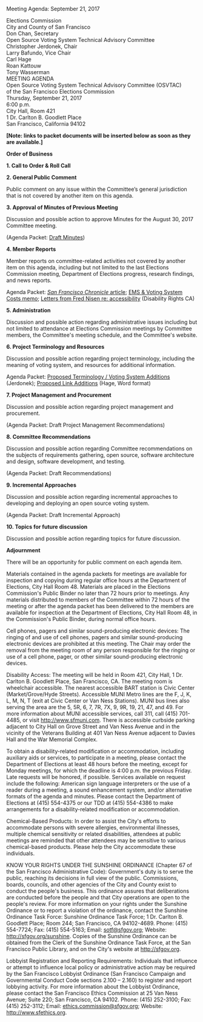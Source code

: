 Meeting Agenda: September 21, 2017

<div id="meeting_header_right" class="headered">
Elections Commission<br>
City and County of San Francisco<br>
Don Chan, Secretary<br>
</div>

<div class="headered">
Open Source Voting System Technical Advisory Committee<br>
Christopher Jerdonek, Chair<br>
Larry Bafundo, Vice Chair<br>
Carl Hage<br>
Roan Kattouw<br>
Tony Wasserman<br>
</div>

<div id="meeting_header_main" class="headered">
MEETING AGENDA<br>
Open Source Voting System Technical Advisory Committee (OSVTAC)<br>
of the San Francisco Elections Commission<br>
Thursday, September 21, 2017<br>
6:00 p.m.<br>
City Hall, Room 421<br>
1 Dr. Carlton B. Goodlett Place<br>
San Francisco, California 94102<br>
</div>

**[Note: links to packet documents will be inserted below as soon as they
are available.]**

**Order of Business**

**1\. Call to Order & Roll Call**

**2\. General Public Comment**

Public comment on any issue within the Committee’s general jurisdiction that
is not covered by another item on this agenda.

**3\. Approval of Minutes of Previous Meeting**

Discussion and possible action to approve Minutes for the August 30, 2017
Committee meeting.

(Agenda Packet: [Draft Minutes](/meetings/2017-08-30/minutes-draft))

**4\. Member Reports**

Member reports on committee-related activities not covered by another item on
this agenda, including but not limited to the last Elections Commission
meeting, Department of Elections progress, research findings, and news
reports.

Agenda Packet: [_San Francisco Chronicle_ article][sf-chronicle-article];
[EMS & Voting System Costs memo][ems-voting-system-costs];
[Letters from Fred Nisen re: accessibility][nisen-letters] (Disability Rights CA)

**5\. Administration**

Discussion and possible action regarding administrative issues including but
not limited to attendance at Elections Commission meetings by Committee
members, the Committee's meeting schedule, and the Committee's website.

**6\. Project Terminology and Resources**

Discussion and possible action regarding project terminology, including
the meaning of voting system, and resources for additional information.

Agenda Packet: [Proposed Terminology / Voting System
Additions][proposed-terminology-edits] (Jerdonek);
[Proposed Link Additions][proposed-link-edits] (Hage, Word format)

**7\. Project Management and Procurement**

Discussion and possible action regarding project management and procurement.

(Agenda Packet: Draft Project Management Recommendations)

**8\. Committee Recommendations**

Discussion and possible action regarding Committee recommendations on the
subjects of requirements gathering, open source, software architecture and
design, software development, and testing.

(Agenda Packet: Draft Recommendations)

**9\. Incremental Approaches**

Discussion and possible action regarding incremental approaches to
developing and deploying an open source voting system.

(Agenda Packet: Draft Incremental Approach)

**10\. Topics for future discussion**

Discussion and possible action regarding topics for future discussion.

**Adjournment**


There will be an opportunity for public comment on each agenda item.

Materials contained in the agenda packets for meetings are available for
inspection and copying during regular office hours at the Department of
Elections, City Hall Room 48. Materials are placed in the Elections
Commission's Public Binder no later than 72 hours prior to meetings. Any
materials distributed to members of the Committee within 72 hours of the
meeting or after the agenda packet has been delivered to the members are
available for inspection at the Department of Elections, City Hall Room 48,
in the Commission's Public Binder, during normal office hours.

Cell phones, pagers and similar sound-producing electronic devices: The
ringing of and use of cell phones, pagers and similar sound-producing
electronic devices are prohibited at this meeting. The Chair may order the
removal from the meeting room of any person responsible for the ringing or
use of a cell phone, pager, or other similar sound-producing electronic
devices.

Disability Access: The meeting will be held in Room 421, City Hall, 1 Dr.
Carlton B. Goodlett Place, San Francisco, CA. The meeting room is wheelchair
accessible. The nearest accessible BART station is Civic Center
(Market/Grove/Hyde Streets). Accessible MUNI Metro lines are the F, J, K, L,
M, N, T (exit at Civic Center or Van Ness Stations). MUNI bus lines also
serving the area are the 5, 5R, 6, 7, 7R, 7X, 9, 9R, 19, 21, 47, and 49. For
more information about MUNI accessible services, call 311, call (415)
701-4485, or visit http://www.sfmuni.com. There is accessible curbside
parking adjacent to City Hall on Grove Street and Van Ness Avenue and in the
vicinity of the Veterans Building at 401 Van Ness Avenue adjacent to Davies
Hall and the War Memorial Complex.

To obtain a disability-related modification or accommodation, including
auxiliary aids or services, to participate in a meeting, please contact the
Department of Elections at least 48 hours before the meeting, except for
Monday meetings, for which the deadline is 4:00 p.m. the previous Friday.
Late requests will be honored, if possible. Services available on request
include the following: American sign language interpreters or the use of a
reader during a meeting, a sound enhancement system, and/or alternative
formats of the agenda and minutes. Please contact the Department of Elections
at (415) 554-4375 or our TDD at (415) 554-4386 to make arrangements for a
disability-related modification or accommodation.

Chemical-Based Products: In order to assist the City's efforts to accommodate
persons with severe allergies, environmental illnesses, multiple chemical
sensitivity or related disabilities, attendees at public meetings are
reminded that other attendees may be sensitive to various chemical-based
products. Please help the City accommodate these individuals.

KNOW YOUR RIGHTS UNDER THE SUNSHINE ORDINANCE (Chapter 67 of the San
Francisco Administrative Code): Government's duty is to serve the public,
reaching its decisions in full view of the public. Commissions, boards,
councils, and other agencies of the City and County exist to conduct the
people's business. This ordinance assures that deliberations are conducted
before the people and that City operations are open to the people's review.
For more information on your rights under the Sunshine Ordinance or to report
a violation of the ordinance, contact the Sunshine Ordinance Task Force:
Sunshine Ordinance Task Force; 1 Dr. Carlton B. Goodlett Place; Room 244; San
Francisco, CA 94102-4689. Phone: (415) 554-7724; Fax: (415) 554-5163; Email:
sotf@sfgov.org; Website: http://sfgov.org/sunshine. Copies of the Sunshine
Ordinance can be obtained from the Clerk of the Sunshine Ordinance Task
Force, at the San Francisco Public Library, and on the City's website at
http://sfgov.org.

Lobbyist Registration and Reporting Requirements: Individuals that influence
or attempt to influence local policy or administrative action may be required
by the San Francisco Lobbyist Ordinance (San Francisco Campaign and
Governmental Conduct Code sections 2.100 – 2.160) to register and report
lobbying activity. For more information about the Lobbyist Ordinance, please
contact the San Francisco Ethics Commission at 25 Van Ness Avenue; Suite 220;
San Francisco, CA 94102. Phone: (415) 252-3100; Fax: (415) 252-3112; Email:
ethics.commission@sfgov.org; Website: http://www.sfethics.org.

[ems-voting-system-costs]: /files/meetings/2017-09-21/packet/SF_EMS_and_Voting_System_Costs.pdf
[nisen-letters]: /files/meetings/2017-09-21/packet/Disability_Rights_Letters_Nisen.pdf
[proposed-link-edits]: /files/meetings/2017-09-21/packet/Proposed_Link_Edits_Hage.docx
[proposed-terminology-edits]: /files/meetings/2017-09-21/packet/Item_6_Proposed_Terminology_Jerdonek.pdf
[sf-chronicle-article]: /files/meetings/2017-09-21/packet/SF_Chronicle_Article.pdf
